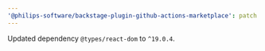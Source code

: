 ```yaml
---
'@philips-software/backstage-plugin-github-actions-marketplace': patch
---
```


Updated dependency `@types/react-dom` to `^19.0.4`.
